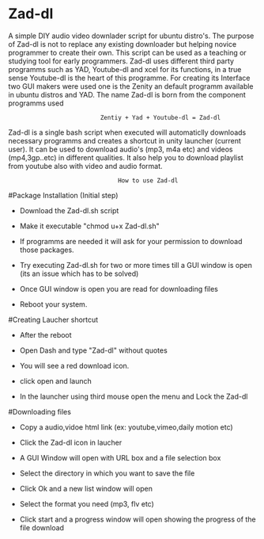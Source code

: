 # Zad-dl
A simple DIY audio video downlader script for ubuntu distro's. The purpose of Zad-dl is not to replace any existing downloader but helping novice programmer to create their own. This script can be used as a teaching or studying tool for early programmers. Zad-dl uses different third party programms such as YAD, Youtube-dl and xcel for its functions, in a true sense Youtube-dl is the heart of this programme. For creating its Interface two GUI makers were used one is the Zenity an default programm available in ubuntu distros and YAD. The name Zad-dl is born from the component programms used

                              Zentiy + Yad + Youtube-dl = Zad-dl
                        
Zad-dl is a single bash script when executed will automaticlly downloads necessary programms and creates a shortcut in unity launcher (current user). It can be used to download audio's (mp3, m4a etc) and videos (mp4,3gp..etc) in different qualities. It also help you to download playlist from youtube also with video and audio format.

                                   How to use Zad-dl

#Package Installation  (Initial step)

* Download the Zad-dl.sh script

* Make it executable "chmod u+x Zad-dl.sh"

* If programms are needed it will ask for your permission to download those packages.

* Try executing Zad-dl.sh for two or more times till a GUI window is open (its an issue which has to be solved)

* Once GUI window is open you are read for downloading files

* Reboot your system.

#Creating Laucher shortcut

* After the reboot

* Open Dash and type "Zad-dl" without quotes

* You will see a red download icon.

* click open and launch

* In the launcher using third mouse open the menu and Lock the Zad-dl

#Downloading files

* Copy a audio,vidoe html link (ex: youtube,vimeo,daily motion etc)

* Click the Zad-dl icon in laucher

* A GUI Window will open with URL box and a file selection box

* Select the directory in which you want to save the file

* Click Ok and a new list window will open

* Select the format you need (mp3, flv etc)

* Click start and a progress window will open showing the progress of the file download
